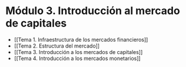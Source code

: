 # Módulo 3. Introducción al mercado de capitales

- [[Tema 1. Infraestructura de los mercados financieros]]
- [[Tema 2. Estructura del mercado]]
- [[Tema 3. Introducción a los mercados de capitales]]
- [[Tema 4. Introducción a los mercados monetarios]]

